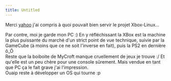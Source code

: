 ```yaml
---
title: Untitled
---
```


Merci [yahoo](http://fr.news.yahoo.com/020731/7/2p71l.html) j'ai compris à
quoi pouvait bien servir le projet Xbox-Linux...

Par contre, moi je garde mon PC :) En y réfléchissant la XBox est la machine
la plus puissante du marché d'un strict point de vue technique, suivie par la
GameCube (à moins que ce ne soit l'inverse en fait), puis la PS2 en dernière
ô_Ô  
Reste que la boiboite de MyCroft manque cruellement de jeux je trouve :/ Et
qu'elle est un peu chère pour une console sûrement. Mais vendue en tant que PC
ça le fait grave j'ai l'impression.  
Ouaip reste à développer un OS qui tourne :p

